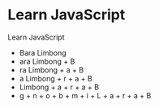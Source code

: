 # Learn JavaScript

Learn JavaScript

- Bara Limbong
- ara Limbong + B
- ra Limbong + a + B
- a Limbong + r + a + B
- Limbong + a + r + a + B
- g + n + o + b + m + i + L + a + r + a + B
